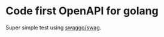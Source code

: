 # Code first OpenAPI for golang

Super simple test using [swaggo/swag](https://github.com/swaggo/swag).
